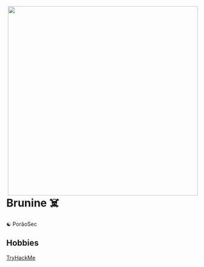 <img align="right" height="500em" src=https://i.postimg.cc/2yk3xczt/gitbanner2.png>
<h1>Brunine ☠️</h1>

☯️ PorãoSec <br>

## Hobbies

<a href="https://tryhackme.com/p/Brunine" target="_blank">TryHackMe</a>
